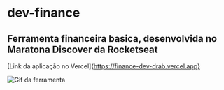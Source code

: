 # dev-finance
## Ferramenta financeira basica, desenvolvida no Maratona Discover da Rocketseat

[Link da aplicação no Vercel]{https://finance-dev-drab.vercel.app}

![Gif da ferramenta](https://github.com/mizael-am3/dev-finance/blob/main/dev-finance.gif)